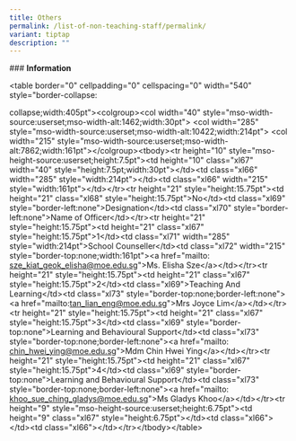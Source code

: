 ```yaml
---
title: Others
permalink: /list-of-non-teaching-staff/permalink/
variant: tiptap
description: ""
---
```

<p>### <strong>Information</strong>
</p>
<p>&lt;table border="0" cellpadding="0" cellspacing="0" width="540" style="border-collapse:</p>
<p>collapse;width:405pt"&gt;&lt;colgroup&gt;&lt;col width="40" style="mso-width-source:userset;mso-width-alt:1462;width:30pt"&gt;
&lt;col width="285" style="mso-width-source:userset;mso-width-alt:10422;width:214pt"&gt;
&lt;col width="215" style="mso-width-source:userset;mso-width-alt:7862;width:161pt"&gt;&lt;/colgroup&gt;&lt;tbody&gt;&lt;tr
height="10" style="mso-height-source:userset;height:7.5pt"&gt;&lt;td height="10"
class="xl67" width="40" style="height:7.5pt;width:30pt"&gt;&lt;/td&gt;&lt;td
class="xl66" width="285" style="width:214pt"&gt;&lt;/td&gt;&lt;td class="xl66"
width="215" style="width:161pt"&gt;&lt;/td&gt;&lt;/tr&gt;&lt;tr height="21"
style="height:15.75pt"&gt;&lt;td height="21" class="xl68" style="height:15.75pt"&gt;No&lt;/td&gt;&lt;td
class="xl69" style="border-left:none"&gt;Designation&lt;/td&gt;&lt;td class="xl70"
style="border-left:none"&gt;Name of Officer&lt;/td&gt;&lt;/tr&gt;&lt;tr
height="21" style="height:15.75pt"&gt;&lt;td height="21" class="xl67" style="height:15.75pt"&gt;1&lt;/td&gt;&lt;td
class="xl71" width="285" style="width:214pt"&gt;School Counseller&lt;/td&gt;&lt;td
class="xl72" width="215" style="border-top:none;width:161pt"&gt;&lt;a href="mailto:
<a href="mailto:sze_kiat_geok_elisha@moe.edu.sg" rel="noopener noreferrer nofollow" target="_blank">sze_kiat_geok_elisha@moe.edu.sg</a>"&gt;Ms. Elisha Sze&lt;/a&gt;&lt;/td&gt;&lt;/tr&gt;&lt;tr
height="21" style="height:15.75pt"&gt;&lt;td height="21" class="xl67" style="height:15.75pt"&gt;2&lt;/td&gt;&lt;td
class="xl69"&gt;Teaching And Learning&lt;/td&gt;&lt;td class="xl73" style="border-top:none;border-left:none"&gt;&lt;a
href="mailto:<a href="mailto:tan_lian_eng@moe.edu.sg" rel="noopener noreferrer nofollow" target="_blank">tan_lian_eng@moe.edu.sg</a>"&gt;Mrs
Joyce Lim&lt;/a&gt;&lt;/td&gt;&lt;/tr&gt;&lt;tr height="21" style="height:15.75pt"&gt;&lt;td
height="21" class="xl67" style="height:15.75pt"&gt;3&lt;/td&gt;&lt;td class="xl69"
style="border-top:none"&gt;Learning and Behavioural Support&lt;/td&gt;&lt;td
class="xl73" style="border-top:none;border-left:none"&gt;&lt;a href="mailto:
<a href="mailto:chin_hwei_ying@moe.edu.sg" rel="noopener noreferrer nofollow" target="_blank">chin_hwei_ying@moe.edu.sg</a>"&gt;Mdm Chin Hwei Ying&lt;/a&gt;&lt;/td&gt;&lt;/tr&gt;&lt;tr
height="21" style="height:15.75pt"&gt;&lt;td height="21" class="xl67" style="height:15.75pt"&gt;4&lt;/td&gt;&lt;td
class="xl69" style="border-top:none"&gt;Learning and Behavioural Support&lt;/td&gt;&lt;td
class="xl73" style="border-top:none;border-left:none"&gt;&lt;a href="mailto:
<a href="mailto:khoo_sue_ching_gladys@moe.edu.sg" rel="noopener noreferrer nofollow" target="_blank">khoo_sue_ching_gladys@moe.edu.sg</a>"&gt;Ms Gladys Khoo&lt;/a&gt;&lt;/td&gt;&lt;/tr&gt;&lt;tr
height="9" style="mso-height-source:userset;height:6.75pt"&gt;&lt;td height="9"
class="xl67" style="height:6.75pt"&gt;&lt;/td&gt;&lt;td class="xl66"&gt;&lt;/td&gt;&lt;td
class="xl66"&gt;&lt;/td&gt;&lt;/tr&gt;&lt;/tbody&gt;&lt;/table&gt;</p>